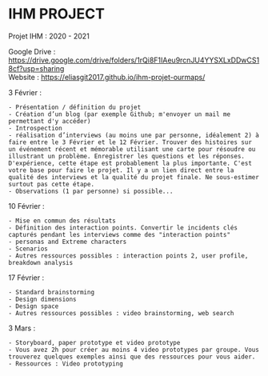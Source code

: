# IHM PROJECT
Projet IHM : 2020 - 2021 

Google Drive : https://drive.google.com/drive/folders/1rQi8F1IAeu9rcnJU4YYSXLxDDwCS18cf?usp=sharing  
Website      : https://eliasgit2017.github.io/ihm-projet-ourmaps/ 

3 Février : 

    - Présentation / définition du projet
    - Création d’un blog (par exemple Github; m'envoyer un mail me permettant d'y accéder)
    - Introspection
    - réalisation d’interviews (au moins une par personne, idéalement 2) à faire entre le 3 Février et le 12 Février. Trouver des histoires sur un événement récent et mémorable utilisant une carte pour résoudre ou illustrant un problème. Enregistrer les questions et les réponses. D'expérience, cette étape est probablement la plus importante. C'est votre base pour faire le projet. Il y a un lien direct entre la qualité des interviews et la qualité du projet finale. Ne sous-estimer surtout pas cette étape.  
    - Observations (1 par personne) si possible...

10 Février : 

    - Mise en commun des résultats
    - Définition des interaction points. Convertir le incidents clés capturés pendant les interviews comme des "interaction points"
    - personas and Extreme characters
    - Scenarios
    - Autres ressources possibles : interaction points 2, user profile, breakdown analysis

17 Février : 

    - Standard brainstorming
    - Design dimensions
    - Design space
    - Autres ressources possibles : video brainstorming, web search

3 Mars : 

    - Storyboard, paper prototype et video prototype
    - Vous avez 2h pour créer au moins 4 video prototypes par groupe. Vous trouverez quelques exemples ainsi que des ressources pour vous aider.
    - Ressources : Video prototyping
